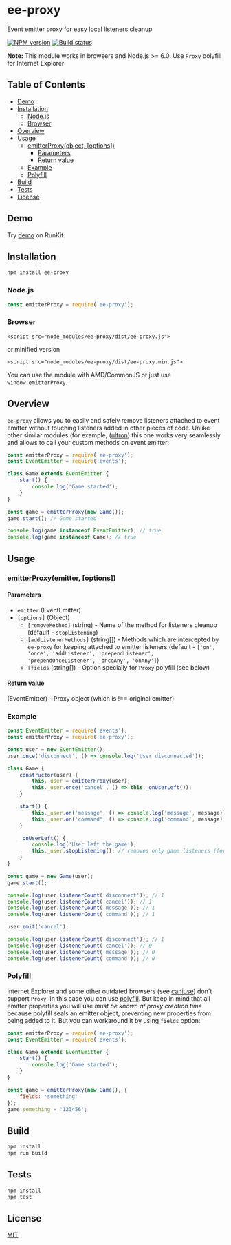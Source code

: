 # ee-proxy

Event emitter proxy for easy local listeners cleanup

[![NPM version](https://img.shields.io/npm/v/ee-proxy.svg)](https://npmjs.org/package/ee-proxy)
[![Build status](https://img.shields.io/travis/Jokero/ee-proxy.svg)](https://travis-ci.org/Jokero/ee-proxy)

**Note:** This module works in browsers and Node.js >= 6.0. Use `Proxy` polyfill for Internet Explorer

## Table of Contents

- [Demo](#demo)
- [Installation](#installation)
  - [Node.js](#nodejs)
  - [Browser](#browser)
- [Overview](#overview)
- [Usage](#usage)
  - [emitterProxy(object, [options])](#emitterProxy-object-options)
    - [Parameters](#parameters)
    - [Return value](#return-value)
  - [Example](#example)
  - [Polyfill](#polyfill)
- [Build](#build)
- [Tests](#tests)
- [License](#license)

## Demo

Try [demo](https://runkit.com/npm/ee-proxy) on RunKit.

## Installation

```sh
npm install ee-proxy
```

### Node.js
```js
const emitterProxy = require('ee-proxy');
```

### Browser
```
<script src="node_modules/ee-proxy/dist/ee-proxy.js">
```
or minified version
```
<script src="node_modules/ee-proxy/dist/ee-proxy.min.js">
```

You can use the module with AMD/CommonJS or just use `window.emitterProxy`.

## Overview

`ee-proxy` allows you to easily and safely remove listeners attached to event emitter without touching listeners added in other pieces of code.
Unlike other similar modules (for example, ([ultron](https://www.npmjs.com/package/ultron)) this one works very seamlessly and allows to call your custom methods on event emitter:

```js
const emitterProxy = require('ee-proxy');
const EventEmitter = require('events');

class Game extends EventEmitter {
    start() {
        console.log('Game started');
    }
}

const game = emitterProxy(new Game());
game.start(); // Game started

console.log(game instanceof EventEmitter); // true
console.log(game instanceof Game); // true
```

## Usage

### emitterProxy(emitter, [options])

#### Parameters

- `emitter` (EventEmitter)
- `[options]` (Object)
    - `[removeMethod]` (string) - Name of the method for listeners cleanup (default - `stopListening`)
    - `[addListenerMethods]` (string[]) - Methods which are intercepted by `ee-proxy` for keeping attached to emitter listeners (default - `['on', 'once', 'addListener', 'prependListener', 'prependOnceListener', 'onceAny', 'onAny']`)
    - `[fields` (string[]) - Option specially for `Proxy` polyfill (see below)

#### Return value

(EventEmitter) - Proxy object (which is !== original emitter)

### Example

```js
const EventEmitter = require('events');
const emitterProxy = require('ee-proxy');

const user = new EventEmitter();
user.once('disconnect', () => console.log('User disconnected'));

class Game {
    constructor(user) {
        this._user = emitterProxy(user);
        this._user.once('cancel', () => this._onUserLeft());
    }

    start() {
        this._user.on('message', () => console.log('message', message));
        this._user.on('command', () => console.log('command', message));
    }

    _onUserLeft() {
        console.log('User left the game');
        this._user.stopListening(); // removes only game listeners (for "message" and "command" events)
    }
}

const game = new Game(user);
game.start();

console.log(user.listenerCount('disconnect')); // 1
console.log(user.listenerCount('cancel')); // 1
console.log(user.listenerCount('message')); // 1
console.log(user.listenerCount('command')); // 1

user.emit('cancel');

console.log(user.listenerCount('disconnect')); // 1
console.log(user.listenerCount('cancel')); // 0
console.log(user.listenerCount('message')); // 0
console.log(user.listenerCount('command')); // 0
```

### Polyfill

Internet Explorer and some other outdated browsers (see [caniuse](https://caniuse.com/#search=proxy)) don't support `Proxy`. In this case you can use [polyfill](https://github.com/GoogleChrome/proxy-polyfill).
But keep in mind that all emitter properties you will use *must be known at proxy creation time* because polyfill seals an emitter object, preventing new properties from being added to it. But you can workaround it by using `fields` option:

```js
const emitterProxy = require('ee-proxy');
const EventEmitter = require('events');

class Game extends EventEmitter {
    start() {
        console.log('Game started');
    }
}

const game = emitterProxy(new Game(), {
    fields: 'something'
});
game.something = '123456';
```

## Build

```sh
npm install
npm run build
```

## Tests

```sh
npm install
npm test
```

## License

[MIT](LICENSE)